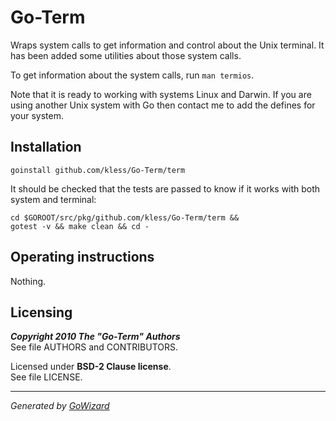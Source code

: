 Go-Term
=======

Wraps system calls to get information and control about the Unix terminal. It
has been added some utilities about those system calls.

To get information about the system calls, run `man termios`.

Note that it is ready to working with systems Linux and Darwin. If you are using
another Unix system with Go then contact me to add the defines for your system.


## Installation

	goinstall github.com/kless/Go-Term/term

It should be checked that the tests are passed to know if it works with both
system and terminal:

	cd $GOROOT/src/pkg/github.com/kless/Go-Term/term &&
	gotest -v && make clean && cd -


## Operating instructions

Nothing.


## Licensing

***Copyright 2010  The "Go-Term" Authors***  
See file AUTHORS and CONTRIBUTORS.

Licensed under **BSD-2 Clause license**.  
See file LICENSE.


* * *
*Generated by [GoWizard](https://github.com/kless/GoWizard)*

